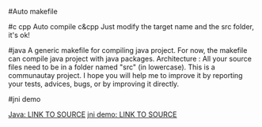 #Auto makefile 

#c cpp 
Auto compile c&cpp
Just modify the target name and the src folder, it's ok! 

#java 
A generic makefile for compiling java project.
For now, the makefile can compile java project with java packages.
Architecture : All your source files need to be in a folder named "src" (in lowercase).
This is a communautay project. I hope you will help me to improve it by reporting your tests, advices, bugs, or by improving it directly.

#jni demo

[Java: LINK TO SOURCE](https://github.com/GuillaumeRahbari/MakefileJava)
[jni demo: LINK TO SOURCE](https://github.com/GuillaumeRahbari/MakefileJava)
